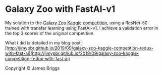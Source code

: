 # Galaxy Zoo with FastAI-v1

My solution to the [Galaxy Zoo Kaggle competition](https://www.kaggle.com/c/galaxy-zoo-the-galaxy-challenge), using a ResNet-50 trained with transfer learning using FastAI-v1. I achieve a validation error in the top 3 scores of the original competition. 

What I did is detailed in my blog post: [http://jimypbr.github.io/2019/09/galaxy-zoo-kaggle-competition-redux-with-fast-ai](http://jimypbr.github.io/2019/09/galaxy-zoo-kaggle-competition-redux-with-fast-ai)



Copyright © James Briggs